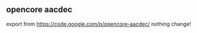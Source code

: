 
## opencore aacdec

 export from https://code.google.com/p/opencore-aacdec/
 nothing change!






